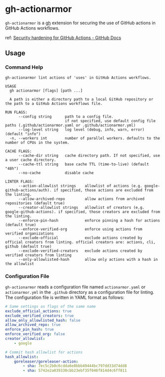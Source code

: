 # gh-actionarmor

`gh-actionarmor` is a [gh][] extension for securing the use of GitHub actions in GitHub Actions workflows.

ref: [Security hardening for GitHub Actions - GitHub Docs](https://docs.github.com/en/actions/security-for-github-actions/security-guides/security-hardening-for-github-actions#using-third-party-actions)

[gh]: https://cli.github.com/


## Usage

### Command Help

```
gh-actionarmor lint actions of 'uses' in GitHub Actions workflows.

USAGE
  gh actionarmor [flags] [path ...]

  A path is either a directory path to a local GitHub repository or the path to a GitHub Actions workflows file.

RUN FLAGS:
      --config string      path to a config file.
                           if not specified, use default config file paths (.github/actionarmor.yaml or .github/actionarmor.yml)
      --log-level string   log level (debug, info, warn, error) (default "info")
  -n, --workers int        number of parallel workers. defaults to the number of CPUs in the system.

CACHE FLAGS:
      --cache-dir string   cache directory path. If not specified, use a user cache directory.
      --cache-ttl string   base cache TTL (time-to-live) (default "48h")
      --no-cache           disable cache

LINTER FLAGS:
      --action-allowlist strings    allowlist of actions (e.g. google-github-actions/auth). if specified, those actions are excluded from the linting.
      --allow-archived-repo         allow actions from archived repositories (default true)
      --creator-allowlist strings   allowlist of creators (e.g. google-github-actions). if specified, those creators are excluded from the linting.
      --enforce-pin-hash            enforce pinning a hash for actions (default true)
      --enforce-verified-org        enforce using actions from verified organizations
      --exclude-official            exclude actions created by official creators from linting. official creators are: actions, cli, github (default true)
      --exclude-verified-creators   exclude actions created by verified creators from linting
      --only-allowlisted-hash       allow only actions with a hash in the allowlist
```

### Configuration File
`gh-actionarmor` reads a configuration file named `actionarmor.yaml` or `actionarmor.yml` in the `.github` directory as a configuration file for linting.
The configuration file is written in YAML format as follows:

```yaml
# Same settings as flags of the same name
exclude_official_actions: true
exclude_verified_creators: true
allow_only_allowlisted_hash: false
allow_archived_repo: true
enforce_pin_hash: true
enforce_verified_org: false
creator_allowlist:
    - google

# Commit hash allowlist for actions
hash_allowlist:
    goreleaser/goreleaser-action:
        - sha: 7ec5c2b0c6cdda6e8bbb49444bc797dd33d74dd8
        - sha: 5742e2a039330cbb23ebf35f046f814d4c6ff811
```
